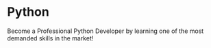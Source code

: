 # Python
Become a Professional Python Developer by learning one of the most demanded skills in the market!
